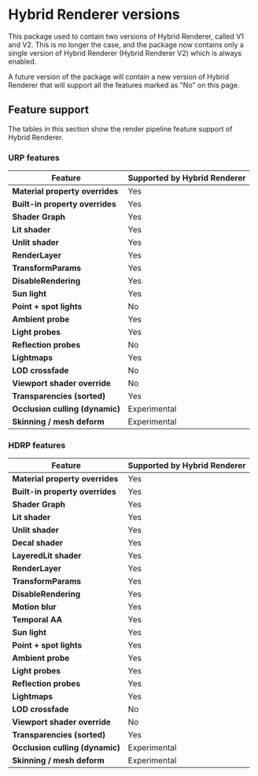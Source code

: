 # Hybrid Renderer versions

This package used to contain two versions of Hybrid Renderer, called V1 and V2. This is no longer the case,
and the package now contains only a single version of Hybrid Renderer (Hybrid Renderer V2) which is always enabled.

A future version of the package will contain a new version of Hybrid Renderer that will support all the features marked as "No" on this page.

## Feature support

The tables in this section show the render pipeline feature support of Hybrid Renderer.

### URP features

| **Feature**                     | **Supported by Hybrid Renderer** |
| ------------------------------- |----------------------------------|
| **Material property overrides** | Yes                              |
| **Built-in property overrides** | Yes                              |
| **Shader Graph**                | Yes                              |
| **Lit shader**                  | Yes                              |
| **Unlit shader**                | Yes                              |
| **RenderLayer**                 | Yes                              |
| **TransformParams**             | Yes                              |
| **DisableRendering**            | Yes                              |
| **Sun light**                   | Yes                              |
| **Point + spot lights**         | No                               |
| **Ambient probe**               | Yes                              |
| **Light probes**                | Yes                              |
| **Reflection probes**           | No                               |
| **Lightmaps**                   | Yes                              |
| **LOD crossfade**               | No                               |
| **Viewport shader override**    | No                               |
| **Transparencies (sorted)**     | Yes                              |
| **Occlusion culling (dynamic)** | Experimental                     |
| **Skinning / mesh deform**      | Experimental                     |

### HDRP features

| **Feature**                     | **Supported by Hybrid Renderer** |
| ------------------------------- |--------------|
| **Material property overrides** | Yes          |
| **Built-in property overrides** | Yes          |
| **Shader Graph**                | Yes          |
| **Lit shader**                  | Yes          |
| **Unlit shader**                | Yes          |
| **Decal shader**                | Yes          |
| **LayeredLit shader**           | Yes          |
| **RenderLayer**                 | Yes          |
| **TransformParams**             | Yes          |
| **DisableRendering**            | Yes          |
| **Motion blur**                 | Yes          |
| **Temporal AA**                 | Yes          |
| **Sun light**                   | Yes          |
| **Point + spot lights**         | Yes          |
| **Ambient probe**               | Yes          |
| **Light probes**                | Yes          |
| **Reflection probes**           | Yes          |
| **Lightmaps**                   | Yes          |
| **LOD crossfade**               | No           |
| **Viewport shader override**    | No           |
| **Transparencies (sorted)**     | Yes          |
| **Occlusion culling (dynamic)** | Experimental |
| **Skinning / mesh deform**      | Experimental |

